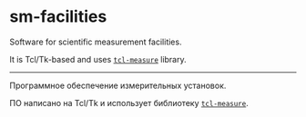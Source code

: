 # sm-facilities

Software for scientific measurement facilities.

It is Tcl/Tk-based and uses [`tcl-measure`](https://github.com/andrey-nakin/tcl-measure) library.

***

Программное обеспечение измерительных установок.

ПО написано на Tcl/Tk и использует библиотеку [`tcl-measure`](https://github.com/andrey-nakin/tcl-measure).

